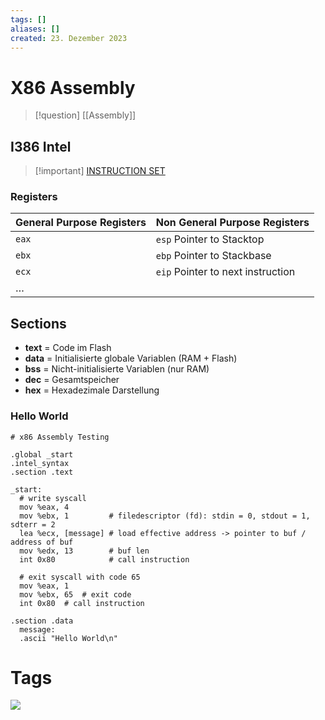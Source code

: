 ```yaml
---
tags: []
aliases: []
created: 23. Dezember 2023
---
```


# X86 Assembly

> [!question]  [[Assembly]]

## I386 Intel

> [!important] [INSTRUCTION SET](https://chromium.googlesource.com/chromiumos/docs/+/master/constants/syscalls.md#x86-32_bit)

### Registers

| General Purpose Registers | Non General Purpose Registers     |
| ------------------------- | --------------------------------- |
| `eax`                     | `esp` Pointer to Stacktop         |
| `ebx`                     | `ebp` Pointer to Stackbase        |
| `ecx`                     | `eip` Pointer to next instruction | 
| …                       |                                   |

## Sections

- **text** = Code im Flash
- **data** = Initialisierte globale Variablen (RAM + Flash)
- **bss** = Nicht-initialisierte Variablen (nur RAM)
- **dec** = Gesamtspeicher
- **hex** = Hexadezimale Darstellung

### Hello World

```assembly
# x86 Assembly Testing

.global _start
.intel_syntax
.section .text  

_start:
  # write syscall
  mov %eax, 4
  mov %ebx, 1         # filedescriptor (fd): stdin = 0, stdout = 1, sdterr = 2
  lea %ecx, [message] # load effective address -> pointer to buf / address of buf
  mov %edx, 13        # buf len
  int 0x80            # call instruction

  # exit syscall with code 65
  mov %eax, 1
  mov %ebx, 65  # exit code
  int 0x80  # call instruction

.section .data
  message:
  .ascii "Hello World\n"
```

# Tags

![](https://www.youtube.com/watch?v=L1ung0wil9Y)